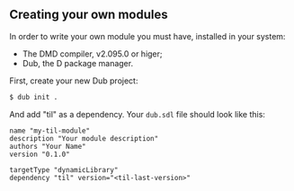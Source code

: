 ## Creating your own modules

In order to write your own module you must have, installed in your system:

* The DMD compiler, v2.095.0 or higer;
* Dub, the D package manager.

First, create your new Dub project:

```bash
$ dub init .
```

And add "til" as a dependency. Your `dub.sdl` file should look like this:

```sdl
name "my-til-module"
description "Your module description"
authors "Your Name"
version "0.1.0"

targetType "dynamicLibrary"
dependency "til" version="<til-last-version>"
```
